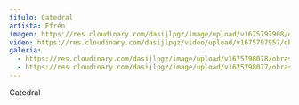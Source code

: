 ```yaml
---
titulo: Catedral
artista: Efrén
imagen: https://res.cloudinary.com/dasijlpgz/image/upload/v1675797908/obras/EFr%C3%A9n/Imagen_principal_Catedral_Efren.png
video: https://res.cloudinary.com/dasijlpgz/video/upload/v1675797957/obras/EFr%C3%A9n/230207_Efren_Catedral_comprimido.mp4
galeria:
  - https://res.cloudinary.com/dasijlpgz/image/upload/v1675798078/obras/EFr%C3%A9n/Snapshot_2.png
  - https://res.cloudinary.com/dasijlpgz/image/upload/v1675798077/obras/EFr%C3%A9n/Snapshot_1.png
---
```

C﻿atedral